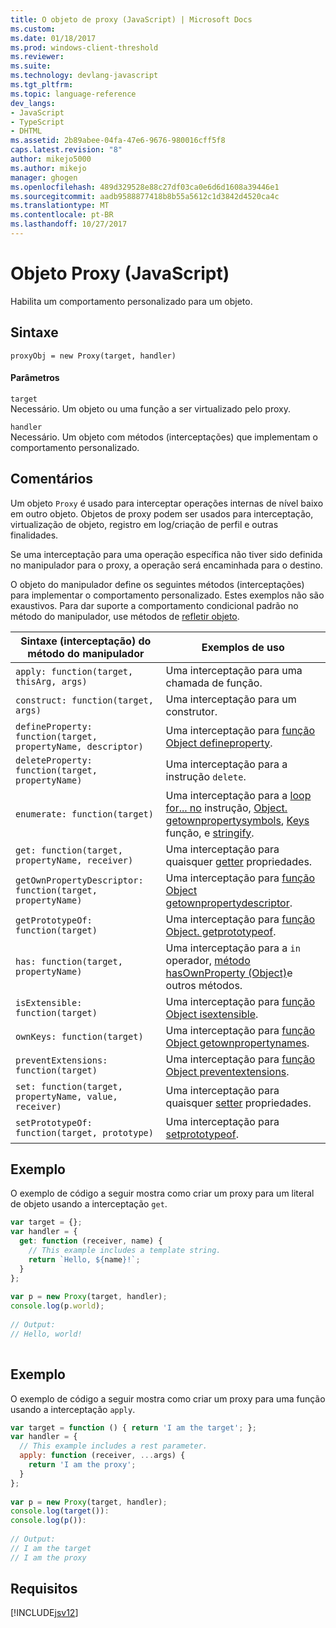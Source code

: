 ```yaml
---
title: O objeto de proxy (JavaScript) | Microsoft Docs
ms.custom: 
ms.date: 01/18/2017
ms.prod: windows-client-threshold
ms.reviewer: 
ms.suite: 
ms.technology: devlang-javascript
ms.tgt_pltfrm: 
ms.topic: language-reference
dev_langs:
- JavaScript
- TypeScript
- DHTML
ms.assetid: 2b89abee-04fa-47e6-9676-980016cff5f8
caps.latest.revision: "8"
author: mikejo5000
ms.author: mikejo
manager: ghogen
ms.openlocfilehash: 489d329528e88c27df03ca0e6d6d1608a39446e1
ms.sourcegitcommit: aadb9588877418b8b55a5612c1d3842d4520ca4c
ms.translationtype: MT
ms.contentlocale: pt-BR
ms.lasthandoff: 10/27/2017
---
```

# <a name="proxy-object-javascript"></a>Objeto Proxy (JavaScript)
Habilita um comportamento personalizado para um objeto.  
  
## <a name="syntax"></a>Sintaxe  
  
```  
proxyObj = new Proxy(target, handler)  
```  
  
#### <a name="parameters"></a>Parâmetros  
 `target`  
 Necessário. Um objeto ou uma função a ser virtualizado pelo proxy.  
  
 `handler`  
 Necessário. Um objeto com métodos (interceptações) que implementam o comportamento personalizado.  
  
## <a name="remarks"></a>Comentários  
 Um objeto `Proxy` é usado para interceptar operações internas de nível baixo em outro objeto. Objetos de proxy podem ser usados para interceptação, virtualização de objeto, registro em log/criação de perfil e outras finalidades.  
  
 Se uma interceptação para uma operação específica não tiver sido definida no manipulador para o proxy, a operação será encaminhada para o destino.  
  
 O objeto do manipulador define os seguintes métodos (interceptações) para implementar o comportamento personalizado. Estes exemplos não são exaustivos. Para dar suporte a comportamento condicional padrão no método do manipulador, use métodos de [refletir objeto](../../javascript/reference/reflect-object-javascript.md).  
  
|Sintaxe (interceptação) do método do manipulador|Exemplos de uso|  
|------------------------------------|-----------------------|  
|`apply: function(target, thisArg, args)`|Uma interceptação para uma chamada de função.|  
|`construct: function(target, args)`|Uma interceptação para um construtor.|  
|`defineProperty: function(target, propertyName, descriptor)`|Uma interceptação para [função Object defineproperty](../../javascript/reference/object-defineproperty-function-javascript.md).|  
|`deleteProperty: function(target, propertyName)`|Uma interceptação para a instrução `delete`.|  
|`enumerate: function(target)`|Uma interceptação para a [loop for... no](../../javascript/reference/for-dot-dot-dot-in-statement-javascript.md) instrução, [Object. getownpropertysymbols](../../javascript/reference/object-getownpropertysymbols-function-javascript.md), [Keys](../../javascript/reference/object-keys-function-javascript.md) função, e [stringify](../../javascript/reference/json-stringify-function-javascript.md).|  
|`get: function(target, propertyName, receiver)`|Uma interceptação para quaisquer [getter](../../javascript/creating-objects-javascript.md) propriedades.|  
|`getOwnPropertyDescriptor: function(target, propertyName)`|Uma interceptação para [função Object getownpropertydescriptor](../../javascript/reference/object-getownpropertydescriptor-function-javascript.md).|  
|`getPrototypeOf: function(target)`|Uma interceptação para [função Object. getprototypeof](../../javascript/reference/object-getprototypeof-function-javascript.md).|  
|`has: function(target, propertyName)`|Uma interceptação para a `in` operador, [método hasOwnProperty (Object)](../../javascript/reference/hasownproperty-method-object-javascript.md)e outros métodos.|  
|`isExtensible: function(target)`|Uma interceptação para [função Object isextensible](../../javascript/reference/object-isextensible-function-javascript.md).|  
|`ownKeys: function(target)`|Uma interceptação para [função Object getownpropertynames](../../javascript/reference/object-getownpropertynames-function-javascript.md).|  
|`preventExtensions: function(target)`|Uma interceptação para [função Object preventextensions](../../javascript/reference/object-preventextensions-function-javascript.md).|  
|`set: function(target, propertyName, value, receiver)`|Uma interceptação para quaisquer [setter](../../javascript/creating-objects-javascript.md) propriedades.|  
|`setPrototypeOf: function(target, prototype)`|Uma interceptação para [setprototypeof](../../javascript/reference/object-setprototypeof-function-javascript.md).|  
  
## <a name="example"></a>Exemplo  
 O exemplo de código a seguir mostra como criar um proxy para um literal de objeto usando a interceptação `get`.  
  
```JavaScript  
var target = {};  
var handler = {  
  get: function (receiver, name) {  
    // This example includes a template string.  
    return `Hello, ${name}!`;  
  }  
};  
  
var p = new Proxy(target, handler);  
console.log(p.world);  
  
// Output:  
// Hello, world!  
  
```  
  
## <a name="example"></a>Exemplo  
 O exemplo de código a seguir mostra como criar um proxy para uma função usando a interceptação `apply`.  
  
```JavaScript  
var target = function () { return 'I am the target'; };  
var handler = {  
  // This example includes a rest parameter.  
  apply: function (receiver, ...args) {  
    return 'I am the proxy';  
  }  
};  
  
var p = new Proxy(target, handler);  
console.log(target()):  
console.log(p()):  
  
// Output:  
// I am the target  
// I am the proxy  
```  
  
## <a name="requirements"></a>Requisitos  
 [!INCLUDE[jsv12](../../javascript/reference/includes/jsv12-md.md)]